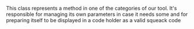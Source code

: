 This class represents a method in one of the categories of our tool. It's responsible for managing its own parameters in case it needs some and for preparing itself to be displayed in a code holder as a valid squeack code